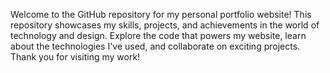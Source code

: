 Welcome to the GitHub repository for my personal portfolio website! This repository showcases my skills, projects, and achievements in the world of technology and design. Explore the code that powers my website, learn about the technologies I've used, and collaborate on exciting projects. Thank you for visiting my work!

